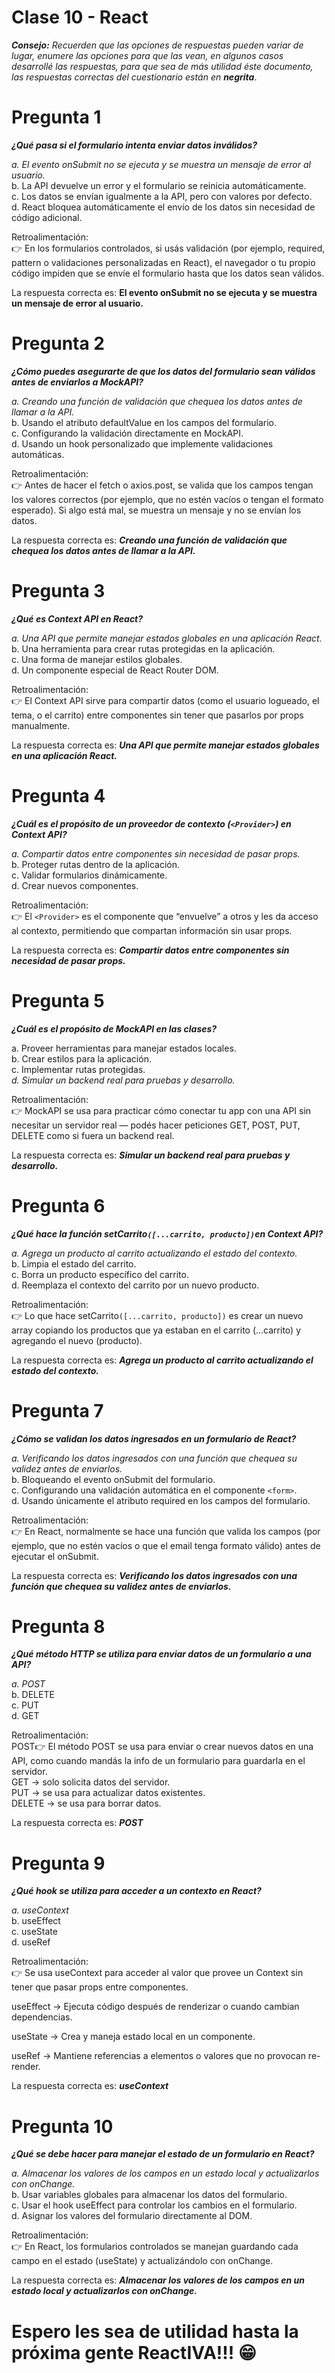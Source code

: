 # Clase 10 - React

***Consejo:***  *Recuerden que las opciones de respuestas pueden variar de lugar, enumere las opciones para que las vean, en algunos casos desarrollé las respuestas, para que sea de más utilidad éste documento, las respuestas correctas del cuestionario están en*  ***negrita***.

# Pregunta 1
***¿Qué pasa si el formulario intenta enviar datos inválidos?***

*a. El evento onSubmit no se ejecuta y se muestra un mensaje de error al usuario.*  
b. La API devuelve un error y el formulario se reinicia automáticamente.  
c. Los datos se envían igualmente a la API, pero con valores por defecto.  
d. React bloquea automáticamente el envío de los datos sin necesidad de código adicional.  

Retroalimentación:  
👉 En los formularios controlados, si usás validación (por ejemplo, required, pattern o validaciones personalizadas en React), el navegador o tu propio código impiden que se envíe el formulario hasta que los datos sean válidos.

La respuesta correcta es: **El evento onSubmit no se ejecuta y se muestra un mensaje de error al usuario.**

# Pregunta 2
***¿Cómo puedes asegurarte de que los datos del formulario sean válidos antes de enviarlos a MockAPI?***

*a. Creando una función de validación que chequea los datos antes de llamar a la API.*  
b. Usando el atributo defaultValue en los campos del formulario.  
c. Configurando la validación directamente en MockAPI.  
d. Usando un hook personalizado que implemente validaciones automáticas.  

Retroalimentación:  
👉 Antes de hacer el fetch o axios.post, se valida que los campos tengan los valores correctos (por ejemplo, que no estén vacíos o tengan el formato esperado). Si algo está mal, se muestra un mensaje y no se envían los datos.

La respuesta correcta es: ***Creando una función de validación que chequea los datos antes de llamar a la API.***

# Pregunta 3
***¿Qué es Context API en React?***

*a. Una API que permite manejar estados globales en una aplicación React.*  
b. Una herramienta para crear rutas protegidas en la aplicación.  
c. Una forma de manejar estilos globales.  
d. Un componente especial de React Router DOM.  

Retroalimentación:  
👉 El Context API sirve para compartir datos (como el usuario logueado, el tema, o el carrito) entre componentes sin tener que pasarlos por props manualmente.

La respuesta correcta es: ***Una API que permite manejar estados globales en una aplicación React.***

# Pregunta 4
***¿Cuál es el propósito de un proveedor de contexto (`<Provider>`) en Context API?***

*a. Compartir datos entre componentes sin necesidad de pasar props.*   
b. Proteger rutas dentro de la aplicación.  
c. Validar formularios dinámicamente.  
d. Crear nuevos componentes.  

Retroalimentación:  
👉 El `<Provider>` es el componente que “envuelve” a otros y les da acceso al contexto, permitiendo que compartan información sin usar props.

La respuesta correcta es: ***Compartir datos entre componentes sin necesidad de pasar props.***

# Pregunta 5
***¿Cuál es el propósito de MockAPI en las clases?***

a. Proveer herramientas para manejar estados locales.  
b. Crear estilos para la aplicación.  
c. Implementar rutas protegidas.  
*d. Simular un backend real para pruebas y desarrollo.*  

Retroalimentación:  
👉 MockAPI se usa para practicar cómo conectar tu app con una API sin necesitar un servidor real — podés hacer peticiones GET, POST, PUT, DELETE como si fuera un backend real.

La respuesta correcta es: ***Simular un backend real para pruebas y desarrollo.***

# Pregunta 6
***¿Qué hace la función setCarrito`([...carrito, producto])`en Context API?***

*a. Agrega un producto al carrito actualizando el estado del contexto.*   
b. Limpia el estado del carrito.  
c. Borra un producto específico del carrito.  
d. Reemplaza el contexto del carrito por un nuevo producto.  

Retroalimentación:  
👉 Lo que hace setCarrito`([...carrito, producto])` es crear un nuevo array copiando los productos que ya estaban en el carrito (...carrito) y agregando el nuevo (producto).

La respuesta correcta es: ***Agrega un producto al carrito actualizando el estado del contexto.***

# Pregunta 7
***¿Cómo se validan los datos ingresados en un formulario de React?***

*a. Verificando los datos ingresados con una función que chequea su validez antes de enviarlos.*  
b. Bloqueando el evento onSubmit del formulario.  
c. Configurando una validación automática en el componente `<form>`.  
d. Usando únicamente el atributo required en los campos del formulario.  

Retroalimentación:  
👉 En React, normalmente se hace una función que valida los campos (por ejemplo, que no estén vacíos o que el email tenga formato válido) antes de ejecutar el onSubmit.

La respuesta correcta es: ***Verificando los datos ingresados con una función que chequea su validez antes de enviarlos.***
# Pregunta 8
***¿Qué método HTTP se utiliza para enviar datos de un formulario a una API?***

*a. POST*  
b. DELETE  
c. PUT   
d. GET   

Retroalimentación:  
POST👉 El método POST se usa para enviar o crear nuevos datos en una API, como cuando mandás la info de un formulario para guardarla en el servidor.   
GET → solo solicita datos del servidor.  
PUT → se usa para actualizar datos existentes.  
DELETE → se usa para borrar datos.  

La respuesta correcta es: ***POST***

# Pregunta 9
***¿Qué hook se utiliza para acceder a un contexto en React?***

*a. useContext*  
b. useEffect  
c. useState  
d. useRef  

Retroalimentación:  
👉 Se usa useContext para acceder al valor que provee un Context sin tener que pasar props entre componentes.  

useEffect → Ejecuta código después de renderizar o cuando cambian dependencias.  

useState → Crea y maneja estado local en un componente.  

useRef → Mantiene referencias a elementos o valores que no provocan re-render.  

La respuesta correcta es: ***useContext***

# Pregunta 10

***¿Qué se debe hacer para manejar el estado de un formulario en React?***

*a. Almacenar los valores de los campos en un estado local y actualizarlos con onChange.*  
b. Usar variables globales para almacenar los datos del formulario.  
c. Usar el hook useEffect para controlar los cambios en el formulario.  
d. Asignar los valores del formulario directamente al DOM.  

Retroalimentación:  
👉 En React, los formularios controlados se manejan guardando cada campo en el estado (useState) y actualizándolo con onChange.

La respuesta correcta es: ***Almacenar los valores de los campos en un estado local y actualizarlos con onChange.***

# Espero les sea de utilidad hasta la próxima gente ReactIVA!!! 😁
